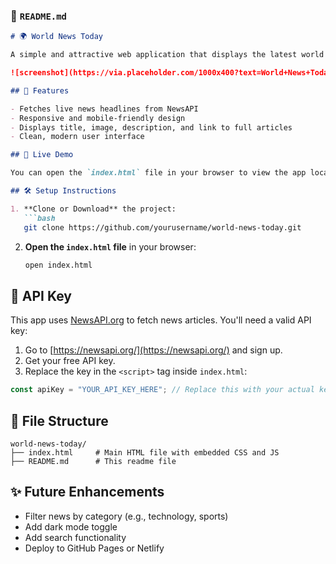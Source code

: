 ### 📄 `README.md`

````markdown
# 🌍 World News Today

A simple and attractive web application that displays the latest world news headlines using the NewsAPI.

![screenshot](https://via.placeholder.com/1000x400?text=World+News+Today) <!-- Replace with real screenshot if available -->

## 📰 Features

- Fetches live news headlines from NewsAPI
- Responsive and mobile-friendly design
- Displays title, image, description, and link to full articles
- Clean, modern user interface

## 🚀 Live Demo

You can open the `index.html` file in your browser to view the app locally.

## 🛠️ Setup Instructions

1. **Clone or Download** the project:
   ```bash
   git clone https://github.com/yourusername/world-news-today.git
````

2. **Open the `index.html` file** in your browser:

   ```bash
   open index.html
   ```

## 🔑 API Key

This app uses [NewsAPI.org](https://newsapi.org/) to fetch news articles. You'll need a valid API key:

1. Go to [https://newsapi.org/](https://newsapi.org/) and sign up.
2. Get your free API key.
3. Replace the key in the `<script>` tag inside `index.html`:

```js
const apiKey = "YOUR_API_KEY_HERE"; // Replace this with your actual key
```

## 🧩 File Structure

```
world-news-today/
├── index.html     # Main HTML file with embedded CSS and JS
├── README.md      # This readme file
```

## ✨ Future Enhancements

* Filter news by category (e.g., technology, sports)
* Add dark mode toggle
* Add search functionality
* Deploy to GitHub Pages or Netlify


```
